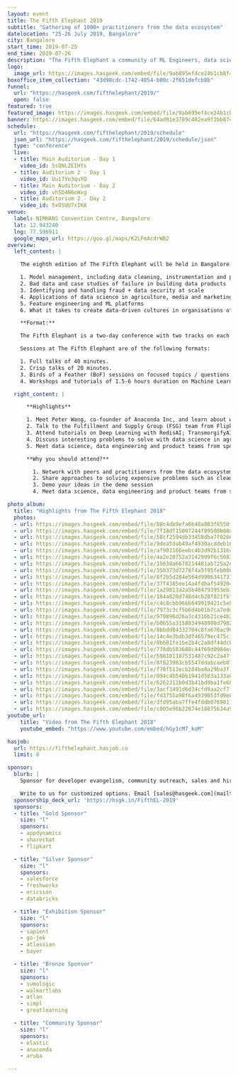 ```yaml
---
layout: event
title: The Fifth Elephant 2019
subtitle: "Gathering of 1000+ practitioners from the data ecosystem"
datelocation: "25-26 July 2019, Bangalore"
city: Bangalore
start_time: 2019-07-25
end_time: 2019-07-26
description: "The Fifth Elephant a community of ML Engineers, data scientists, platform engineers and practitioners from the data ecosystem."
logo:
  image_url: https://images.hasgeek.com/embed/file/9ab895ef4ce24b1cb8f43f8b20619593
boxoffice_item_collection: "43d98cdc-1742-4854-b00c-2f651defcb8b"
funnel:
  url: "https://hasgeek.com/fifthelephant/2019/"
  open: false
featured: true
featured_image: https://images.hasgeek.com/embed/file/9ab895ef4ce24b1cb8f43f8b20619593
banner: https://images.hasgeek.com/embed/file/64ad91e3789c482ea9f3bb87456545dd
schedule:
  url: "https://hasgeek.com/fifthelephant/2019/schedule"
  json_url: "https://hasgeek.com/fifthelephant/2019/schedule/json"
  type: "conference"
  live:
  - title: Main Auditorium - Day 1
    video_id: 5sQNLZEIHYs
  - title: Auditorium 2 - Day 1
    video_id: Uu17Yo3quYQ
  - title: Main Auditorium - Day 2
    video_id: vh5D4N6oWxg
  - title: Auditorium 2 - Day 2
    video_id: 5xOSUU7xIK8
venue:
  label: NIMHANS Convention Centre, Bangalore
  lat: 12.943240
  lng: 77.596911
  google_maps_url: https://goo.gl/maps/K2LFmAcdrWB2
overview:
  left_content: |

    The eighth edition of The Fifth Elephant will be held in Bangalore on 25-26 July. A thousand data scientists, ML engineers, data engineers and analysts will gather at the NIMHANS Convention Centre in Bangalore to discuss:

    1. Model management, including data cleaning, instrumentation and productionizing data science
    2. Bad data and case studies of failure in building data products
    3. Identifying and handling fraud + data security at scale
    4. Applications of data science in agriculture, media and marketing, supply chain, geo-location, SaaS and e-commerce
    5. Feature engineering and ML platforms
    6. What it takes to create data-driven cultures in organisations of different scales

    **Format:**

    The Fifth Elephant is a two-day conference with two tracks on each day.

    Sessions at The Fifth Elephant are of the following formats:

    1. Full talks of 40 minutes.
    2. Crisp talks of 20 minutes.
    3. Birds of a Feather (BoF) sessions on focused topics / questions. A BoF is 60-90 minutes long and typically has up to four facilitators and one moderator.
    4. Workshops and tutorials of 1.5-6 hours duration on Machine Learning concepts and tools, full stack data engineering, and data science concepts and tools.  

  right_content: |

      **Highlights**

      1. Meet Peter Wang, co-founder of Anaconda Inc, and learn about why data privacy is the first step towards robust data management; the journey of building Anaconda; and Anaconda in enterprise.
      2. Talk to the Fulfillment and Supply Group (FSG) team from Flipkart, and learn about their work with platform engineering where ground truths are the source of data.
      3. Attend tutorials on Deep Learning with RedisAI; TransmorgifyAI, Salesforce’s open source AutoML.
      4. Discuss interesting problems to solve with data science in agriculture, SaaS perspective on multi-tenancy in Machine Learning (with the Freshworks team), bias in intent classification and recommendations.
      5. Meet data science, data engineering and product teams from sponsoring companies to understand how they are handling data and leveraging intelligence from data to solve interesting problems.

      **Why you should attend?**

        1. Network with peers and practitioners from the data ecosystem
        2. Share approaches to solving expensive problems such as cleanliness of training data, model management and versioning data
        3. Demo your ideas in the demo session
        4. Meet data science, data engineering and product teams from sponsoring companies to understand how they are handling data and leveraging intelligence from data to solve interesting problems

photo_album:
  title: "Highlights from The Fifth Elephant 2018"
  photos:
  - url: https://images.hasgeek.com/embed/file/88c4db9efa6b48a883f8550f7cc4236b?size=640x480
  - url: https://images.hasgeek.com/embed/file/7f18df15007244f09508b08d51bd5b31?size=640x480
  - url: https://images.hasgeek.com/embed/file/58cf2594db33458dba7f026639d0b5e9?size=640x480
  - url: https://images.hasgeek.com/embed/file/9dea53ab49af4930acddeb16ed3bd1de?size=640x480
  - url: https://images.hasgeek.com/embed/file/af901166eebc4b3d92b1316da5357798?size=640x480
  - url: https://images.hasgeek.com/embed/file/4a2e20752a3142999f6c50835e136370?size=640x480
  - url: https://images.hasgeek.com/embed/file/15638a6678214481ab725a2e7e5e1ba4?size=640x480
  - url: https://images.hasgeek.com/embed/file/350373d7278f4a5f95feb006e214d81c?size=640x480
  - url: https://images.hasgeek.com/embed/file/8f2b5d284e564d9986341737d46be71e?size=640x480
  - url: https://images.hasgeek.com/embed/file/37f4385ee14a4fdbaf549204a06f2221?size=640x480
  - url: https://images.hasgeek.com/embed/file/1a29013a2a5b484793953eb1d548be28?size=640x480
  - url: https://images.hasgeek.com/embed/file/184a820d748d4cb28f821fb796834f93?size=640x480
  - url: https://images.hasgeek.com/embed/file/c4c8cbb9666649919421c5eb97f3ce37?size=640x480
  - url: https://images.hasgeek.com/embed/file/7973c3cf5b6d4b01b7ca7eddead5db8b?size=640x480
  - url: https://images.hasgeek.com/embed/file/970896d26a3c4316b21ce4b2abfbc4ba?size=640x480
  - url: https://images.hasgeek.com/embed/file/b0655a3158834948998d7982491b4105?size=640x480
  - url: https://images.hasgeek.com/embed/file/8bbdd84332704c8fa676ac90b4ae1a87?size=640x480
  - url: https://images.hasgeek.com/embed/file/14c4e3bdb3df46579ec475c10ac0e279?size=640x480
  - url: https://images.hasgeek.com/embed/file/0b681fe1be2b4c2a8df44dcb199d81fb?size=640x480
  - url: https://images.hasgeek.com/embed/file/778db583688c44f69d0984ec907bb0c1?size=640x480
  - url: https://images.hasgeek.com/embed/file/598181187531487c92c2a47fc2ab723b?size=640x480
  - url: https://images.hasgeek.com/embed/file/8f823983cb5547ddabcaeb0727396fc7?size=640x480
  - url: https://images.hasgeek.com/embed/file/f78f513ecb284ba0a29ba3f123e22180?size=640x480
  - url: https://images.hasgeek.com/embed/file/094c4b540b1941d583a133a0823b7fbc?size=640x480
  - url: https://images.hasgeek.com/embed/file/6262312b0d3b41bd9ba1fe688ea77971?size=640x480
  - url: https://images.hasgeek.com/embed/file/3acf3491d6d34cfd9aa2cf7fdeb9ad00?size=640x480
  - url: https://images.hasgeek.com/embed/file/fd3755a98f6a4939853fd9e8702bbd1d?size=640x480
  - url: https://images.hasgeek.com/embed/file/3fd95aba7ffe4fddb07698176cfad956?size=640x480
  - url: https://images.hasgeek.com/embed/file/c005e96b22874e18875634a9fae71494?size=640x480
youtube_url:
    title: "Video from The Fifth Elephant 2018"
    youtube_embed: "https://www.youtube.com/embed/hGy1cM7_koM"

hasjob:
  url: https://fifthelephant.hasjob.co
  limit: 8

sponsor:
  blurb: |
    Sponsor for developer evangelism, community outreach, sales and hiring.

    Write to us for customized options. Email [sales@hasgeek.com](mailto:sales@hasgeek.com)
  sponsorship_deck_url: 'https://hsgk.in/FifthEL-2019'
  sponsors:
  - title: "Gold Sponsor"
    size: "l"
    sponsors:
    - appdynamics
    - sharechat
    - flipkart

  - title: "Silver Sponsor"
    size: "l"
    sponsors:
    - salesforce
    - freshworks
    - ericsson
    - databricks

  - title: "Exhibition Sponsor"
    size: "l"
    sponsors:
    - sapient
    - go-jek
    - atlassian
    - bayer

  - title: "Bronze Sponsor"
    size: "l"
    sponsors:
    - sumologic
    - walmartlabs
    - atlan
    - simpl
    - greatlearning

  - title: "Community Sponsor"
    size: "l"
    sponsors:
    - elastic
    - anaconda
    - aruba

---
```


